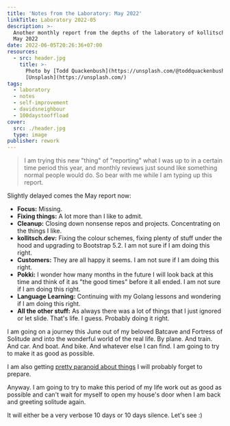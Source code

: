 ```yaml
---
title: 'Notes from the Laboratory: May 2022'
linkTitle: Laboratory 2022-05
description: >-
  Another monthly report from the depths of the laboratory of kollitsch.den -
  May 2022
date: 2022-06-05T20:26:36+07:00
resources:
  - src: header.jpg
    title: >-
      Photo by [Todd Quackenbush](https://unsplash.com/@toddquackenbush) via
      [Unsplash](https://unsplash.com/)
tags:
  - laboratory
  - notes
  - self-improvement
  - davidsneighbour
  - 100daystooffload
cover:
  src: ./header.jpg
  type: image
publisher: rework
---
```


> I am trying this new "thing" of "reporting" what I was up to in a certain time period this year, and monthly reviews just sound like something normal people would do. So bear with me while I am typing up this report.

Slightly delayed comes the May report now:

- **Focus:** Missing.
- **Fixing things:** A lot more than I like to admit.
- **Cleanup:** Closing down nonsense repos and projects. Concentrating on the things I like.
- **kollitsch.dev:** Fixing the colour schemes, fixing plenty of stuff under the hood and upgrading to Bootstrap 5.2. I am not sure if I am doing this right.
- **Customers:** They are all happy it seems. I am not sure if I am doing this right.
- **Pokki:** I wonder how many months in the future I will look back at this time and think of it as "the good times" before it all ended. I am not sure if I am doing this right.
- **Language Learning:** Continuing with my Golang lessons and wondering if I am doing this right.
- **All the other stuff:** As always there was a lot of things that I just ignored or let slide. That's life. I guess. Probably doing it right.

I am going on a journey this June out of my beloved Batcave and Fortress of Solitude and into the wonderful world of the real life. By plane. And train. And car. And boat. And bike. And whatever else I can find. I am going to try to make it as good as possible.

I am also getting [pretty paranoid about things](https://twitter.com/davidsneighbour/status/1532735975914237954) I will probably forget to prepare.

Anyway. I am going to try to make this period of my life work out as good as possible and can't wait for myself to open my house's door when I am back and greeting solitude again.

It will either be a very verbose 10 days or 10 days silence. Let's see :)
